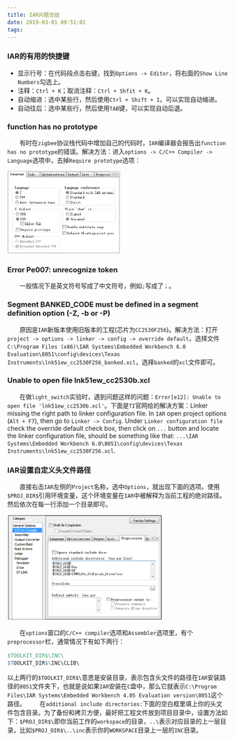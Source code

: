 ```yaml
---
title: IAR问题总结
date: 2019-03-01 09:51:01
tags:
---
```

### IAR的有用的快捷键

- 显示行号：在代码段点击右键，找到`Options -> Editor`，将右面的`Show Line Numbers`勾选上。
- 注释：`Ctrl + K`；取消注释：`Ctrl + Shfit + K`。
- 自动缩进：选中某些行，然后使用`Ctrl + Shift + I`，可以实现自动缩进。
- 自动往后：选中某些行，然后使用`TAB`键，可以实现自动后退。

### function has no prototype

&emsp;&emsp;有时在`zigbee`协议栈代码中增加自己的代码时，`IAR`编译器会报告出`function has no prototype`的错误。解决方法：进入`options -> C/C++ Compiler -> Language`选项中，去掉`Require prototype`选项：

<img src="./IAR问题总结/1.png" height="190" width="259">

### Error Pe007: unrecognize token

&emsp;&emsp;一般情况下是英文符号写成了中文符号，例如`;`写成了`；`。

### Segment BANKED\_CODE must be defined in a segment definition option (\-Z, \-b or \-P)

&emsp;&emsp;原因是`IAR`新版本使用旧版本的工程(芯片为`CC2530F256`)。解决方法：打开`project -> options -> linker -> config -> override default`，选择文件`C:\Program Files (x86)\IAR Systems\Embedded Workbench 6.0 Evaluation\8051\config\devices\Texas Instruments\lnk51ew_cc2530F256_banked.xcl`，选择`banked`的`xcl`文件即可。

### Unable to open file lnk51ew_cc2530b.xcl

&emsp;&emsp;在做`light_switch`实验时，遇到问题这样的问题：`Error[e12]: Unable to open file 'lnk51ew_cc2530b.xcl'`。下面是`TI`官网给的解决方案：Linker missing the right path to linker configuration file. In `IAR` open project options (`Alt + F7`), then go to `Linker -> Config`. Under `Linker configuration file` check the override default check box, then click on `...` button and locate the linker configuration file, should be something like that: `...\IAR Systems\Embedded Workbench 6.0\8051\config\devices\Texas Instruments\lnk51ew_cc2530F256.xcl`.

### IAR设置自定义头文件路径

&emsp;&emsp;直接右击`IAR`左侧的`Project`名称，选中`Options`，就出现下面的选项。使用`$PROJ_DIR$`引用环境变量，这个环境变量在`IAR`中被解释为当前工程的绝对路径。然后依次在每一行添加一个目录即可。

<img src="./IAR问题总结/2.png" height="242" width="356">

&emsp;&emsp;在`options`窗口的`C/C++ compiler`选项和`Assembler`选项里，有个`preprocessor`栏，通常情况下有如下两行：

``` makefile
$TOOLKIT_DIR$\INC\
$TOOLKIT_DIR$\INC\CLIB\
```

以上两行的`$TOOLKIT_DIR$\`意思是安装目录，表示包含头文件的路径在`IAR`安装路径的`8051`文件夹下，也就是说如果`IAR`安装在`C`盘中，那么它就表示`C:\Program Files\IAR Systems\Embedded Workbench 4.05 Evaluation version\8051`这个路径。
&emsp;&emsp;在`additional include directories:`下面的空白框里填上你的头文件包含目录。为了备份和拷贝方便，最好把工程文件放到项目目录中，设置方法如下：`$PROJ_DIR$\`即你当前工作的`workspace`的目录，`..\`表示对应目录的上一层目录，比如`$PROJ_DIR$\..\inc`表示你的`WORKSPACE`目录上一层的`INC`目录。